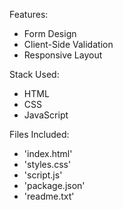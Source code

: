 Features:

- Form Design 
- Client-Side Validation
- Responsive Layout

Stack Used:

- HTML
- CSS
- JavaScript

Files Included:

- 'index.html'
- 'styles.css'
- 'script.js'
- 'package.json'
- 'readme.txt'